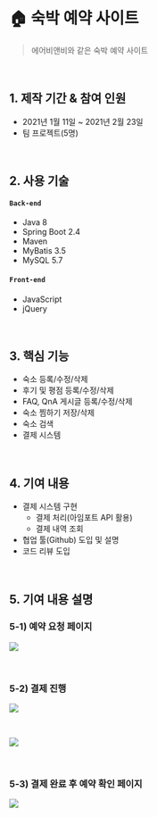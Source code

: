 # 🏠 숙박 예약 사이트

>에어비앤비와 같은 숙박 예약 사이트

</br>

## 1. 제작 기간 & 참여 인원

-  2021년 1월 11일 ~ 2021년 2월 23일 
-  팀 프로젝트(5명)

</br>

## 2. 사용 기술

#### `Back-end`

  - Java 8
  - Spring Boot 2.4
  - Maven
  - MyBatis 3.5
  - MySQL 5.7

#### `Front-end`

- JavaScript
- jQuery

</br>


## 3. 핵심 기능

* 숙소 등록/수정/삭제
* 후기 및 평점 등록/수정/삭제
* FAQ, QnA 게시글 등록/수정/삭제
* 숙소 찜하기 저장/삭제
* 숙소 검색
* 결제 시스템

</br>

## 4. 기여 내용

* 결제 시스템 구현
  * 결제 처리(아임포트 API 활용)
  * 결제 내역 조회
* 협업 툴(Github) 도입 및 설명
* 코드 리뷰 도입

</br>

## 5. 기여 내용 설명

### 5-1) 예약 요청 페이지

![](https://i.ibb.co/g9Smshx/team-project-1.png)

</br>

### 5-2) 결제 진행

![](https://i.ibb.co/gWVP9CC/team-project-2.png)

</br>

![](https://i.ibb.co/cvLWWqT/iamport.png)

</br>

### 5-3) 결제 완료 후 예약 확인 페이지

![](https://i.ibb.co/VBk2CjT/team-project-3.png)
